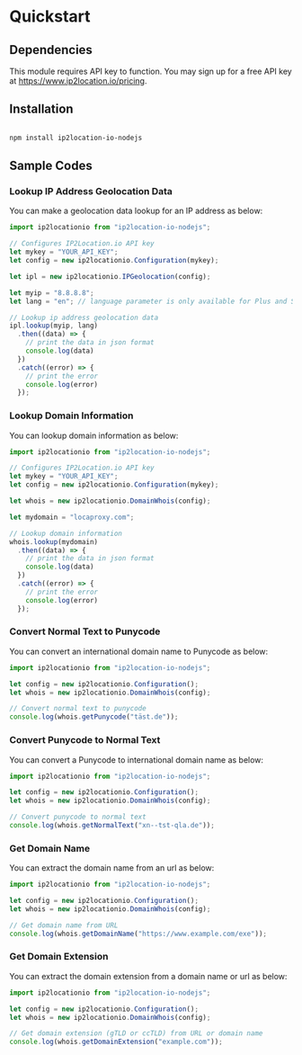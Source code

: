 # Quickstart

## Dependencies

This module requires API key to function. You may sign up for a free API key at <https://www.ip2location.io/pricing>.

## Installation
```bash

npm install ip2location-io-nodejs

```

## Sample Codes

### Lookup IP Address Geolocation Data

You can make a geolocation data lookup for an IP address as below:

```javascript
import ip2locationio from "ip2location-io-nodejs";

// Configures IP2Location.io API key
let mykey = "YOUR_API_KEY";
let config = new ip2locationio.Configuration(mykey);

let ipl = new ip2locationio.IPGeolocation(config);

let myip = "8.8.8.8";
let lang = "en"; // language parameter is only available for Plus and Security plans

// Lookup ip address geolocation data
ipl.lookup(myip, lang)
  .then((data) => {
    // print the data in json format
    console.log(data)
  })
  .catch((error) => {
    // print the error
    console.log(error)
  });
```

### Lookup Domain Information

You can lookup domain information as below:

```javascript
import ip2locationio from "ip2location-io-nodejs";

// Configures IP2Location.io API key
let mykey = "YOUR_API_KEY";
let config = new ip2locationio.Configuration(mykey);

let whois = new ip2locationio.DomainWhois(config);

let mydomain = "locaproxy.com";

// Lookup domain information
whois.lookup(mydomain)
  .then((data) => {
    // print the data in json format
    console.log(data)
  })
  .catch((error) => {
    // print the error
    console.log(error)
  });
```

### Convert Normal Text to Punycode

You can convert an international domain name to Punycode as below:

```javascript
import ip2locationio from "ip2location-io-nodejs";

let config = new ip2locationio.Configuration();
let whois = new ip2locationio.DomainWhois(config);

// Convert normal text to punycode
console.log(whois.getPunycode("täst.de"));
```

### Convert Punycode to Normal Text

You can convert a Punycode to international domain name as below:

```javascript
import ip2locationio from "ip2location-io-nodejs";

let config = new ip2locationio.Configuration();
let whois = new ip2locationio.DomainWhois(config);

// Convert punycode to normal text
console.log(whois.getNormalText("xn--tst-qla.de"));
```

### Get Domain Name

You can extract the domain name from an url as below:

```javascript
import ip2locationio from "ip2location-io-nodejs";

let config = new ip2locationio.Configuration();
let whois = new ip2locationio.DomainWhois(config);

// Get domain name from URL
console.log(whois.getDomainName("https://www.example.com/exe"));
```

### Get Domain Extension

You can extract the domain extension from a domain name or url as below:

```javascript
import ip2locationio from "ip2location-io-nodejs";

let config = new ip2locationio.Configuration();
let whois = new ip2locationio.DomainWhois(config);

// Get domain extension (gTLD or ccTLD) from URL or domain name
console.log(whois.getDomainExtension("example.com"));
```